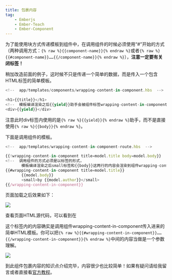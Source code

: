 ```yaml
---
title: 包裹内容
tag:
    - Emberjs
    - Ember-Teach
    - Ember-Component
---
```



为了能使用块方式传递模板到组件中，在调用组件的时候必须使用“#”开始的方式（两种调用方式：`{% raw %}{{component-name}}{% endraw %}`或者`{% raw %}{{#component-name}}……{{/component-name}}{% endraw %}`），**注意一定要有关闭标签！**

 稍加改造前面的例子，这时候不只是传递一个简单的数据，而是传入一个包含HTML标签的简单模板。

```js
<!--  app/templates/components/wrapping-content-in-component.hbs  -->
 
<h1>{{title}}</h1>
<!--  模板编译渲染之后{{yield}}助手会被组件标签wrapping-content-in-component包含的内容替换掉 -->
<div>{{yield}}</div>
```

注意此时div标签内使用的是`{% raw %}{{yield}}{% endraw %}`助手，而不是直接使用`{% raw %}{{body}}{% endraw %}`。

下面是调用组件的模板。

```js
<!--  app/templates/wrapping-content-in-component-route.hbs  -->
 
{{!wrapping-content-in-component title=model.title body=model.body}}
<!--  调用组件的方式必须是以标签的形式，
       模板编译渲染之后small标签和{{body}}这两行的内容会渲染到组件wrapping-content-in-component的{{yield}}助手上  -->
{{#wrapping-content-in-component title=model.title}}
       {{model.body}}
       <small>by {{model.author}}</small>
{{/wrapping-content-in-component}}
```

页面加载之后效果如下：

![](http://static.oschina.net/uploads/img/201510/11023751_kx74.png)

查看页面HTML源代码，可以看到在<div class=”body”>这个标签内的内容确实是调用组件wrapping-content-in-component传入进来的简单HTML模板。你可以把`{% raw %}{{#wrapping-content-in-component}}……{{/wrapping-content-in-component}}{% endraw %}`中间的内容当做是一个参数理解。

![](http://static.oschina.net/uploads/img/201510/11023751_cpld.png)

到此组件包裹内容的知识点介绍完毕，内容很少也比较简单！如果有疑问请给我留言或者直接看[官方教程](http://guides.emberjs.com/v2.0.0/components/wrapping-content-in-a-component/)。